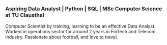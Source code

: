 ### Aspiring Data Analyst | Python | SQL | MSc Computer Science at TU Clausthal

Computer Scientist by training, learning to be an effective Data Analyst. Worked in operations sector for around 2 years in FinTech and Telecom industry. 
Passionate about football, and love to travel. 

<!--
**adilusama/adilusama** is a ✨ _special_ ✨ repository because its `README.md` (this file) appears on your GitHub profile.

Here are some ideas to get you started:

- 🔭 I’m currently working on ...
- 🌱 I’m currently learning ...
- 👯 I’m looking to collaborate on ...
- 🤔 I’m looking for help with ...
- 💬 Ask me about ...
- 📫 How to reach me: ...
- 😄 Pronouns: ...
- ⚡ Fun fact: ...
-->
